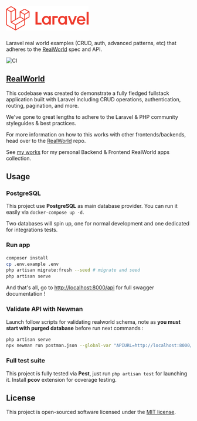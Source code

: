 # ![RealWorld Example App](logo.png)

Laravel real world examples (CRUD, auth, advanced patterns, etc) that adheres to the [RealWorld](https://github.com/gothinkster/realworld-example-apps) spec and API.

![CI](https://gitea.okami101.io/conduit/symfony/actions/workflows/build.yaml/badge.svg)

## [RealWorld](https://github.com/gothinkster/realworld)

This codebase was created to demonstrate a fully fledged fullstack application built with Laravel including CRUD operations, authentication, routing, pagination, and more.

We've gone to great lengths to adhere to the Laravel & PHP community styleguides & best practices.

For more information on how to this works with other frontends/backends, head over to the [RealWorld](https://github.com/gothinkster/realworld) repo.

See [my works](https://blog.okami101.io/works/) for my personal Backend & Frontend RealWorld apps collection.

## Usage

### PostgreSQL

This project use **PostgreSQL** as main database provider. You can run it easily via `docker-compose up -d`.

Two databases will spin up, one for normal development and one dedicated for integrations tests.

### Run app

```sh
composer install
cp .env.example .env
php artisan migrate:fresh --seed # migrate and seed
php artisan serve
```

And that's all, go to <http://localhost:8000/api> for full swagger documentation !

### Validate API with Newman

Launch follow scripts for validating realworld schema, note as **you must start with purged database** before run next commands :

```sh
php artisan serve
npx newman run postman.json --global-var "APIURL=http://localhost:8000/api" --global-var="USERNAME=johndoe" --global-var="EMAIL=john.doe@example.com" --global-var="PASSWORD=password"
```

### Full test suite

This project is fully tested via **Pest**, just run `php artisan test` for launching it. Install **pcov** extension for coverage testing.

## License

This project is open-sourced software licensed under the [MIT license](https://adr1enbe4udou1n.mit-license.org).
